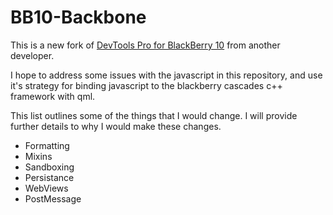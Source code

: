 # BB10-Backbone

This is a new fork of [DevTools Pro for BlackBerry 10](https://github.com/anpho/DevTools-Pro) from another developer.

I hope to address some issues with the javascript in this repository, and use it's strategy for binding javascript to the blackberry cascades c++ framework with qml.

This list outlines some of the things that I would change. I will provide further details to why I would make these changes.

- Formatting
- Mixins
- Sandboxing
- Persistance
- WebViews
- PostMessage

